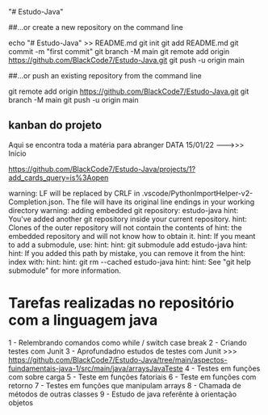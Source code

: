 "# Estudo-Java" 

##…or create a new repository on the command line

echo "# Estudo-Java" >> README.md
git init
git add README.md
git commit -m "first commit"
git branch -M main
git remote add origin https://github.com/BlackCode7/Estudo-Java.git
git push -u origin main

##…or push an existing repository from the command line

git remote add origin https://github.com/BlackCode7/Estudo-Java.git
git branch -M main
git push -u origin main

## kanban do projeto
Aqui se encontra toda a matéria para abranger
DATA 15/01/22 --->>> Início 

https://github.com/BlackCode7/Estudo-Java/projects/1?add_cards_query=is%3Aopen



warning: LF will be replaced by CRLF in .vscode/PythonImportHelper-v2-Completion.json.
The file will have its original line endings in your working directory
warning: adding embedded git repository: estudo-java
hint: You've added another git repository inside your current repository.
hint: Clones of the outer repository will not contain the contents of
hint: the embedded repository and will not know how to obtain it.
hint: If you meant to add a submodule, use:
hint: 
hint: 	git submodule add <url> estudo-java
hint: 
hint: If you added this path by mistake, you can remove it from the
hint: index with:
hint: 
hint: 	git rm --cached estudo-java
hint: 
hint: See "git help submodule" for more information.

# Tarefas realizadas no repositório com a linguagem java
  1 - Relembrando comandos como while / switch case break
  2 - Criando testes com Junit
  3 - Aprofundadno estudos de testes com Junit >>> https://github.com/BlackCode7/Estudo-Java/tree/main/aspectos-fuindamentais-java-1/src/main/java/arraysJavaTeste
  4 - Testes em funções com sobre carga
  5 - Teste em funções fatoriais
  6 - Teste em funções com retorno
  7 - Testes em funções que manipulam arrays
  8 - Chamada de métodos de outras classes
  9 - Estudo de java referênte à orientação objetos
